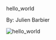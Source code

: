 hello_world

By: Julien Barbier

<img src="https://miro.medium.com/v2/resize:fit:1100/format:webp/1*rpCmZsoy114bGDPcTNRFuQ.png" alt="hello_world">
